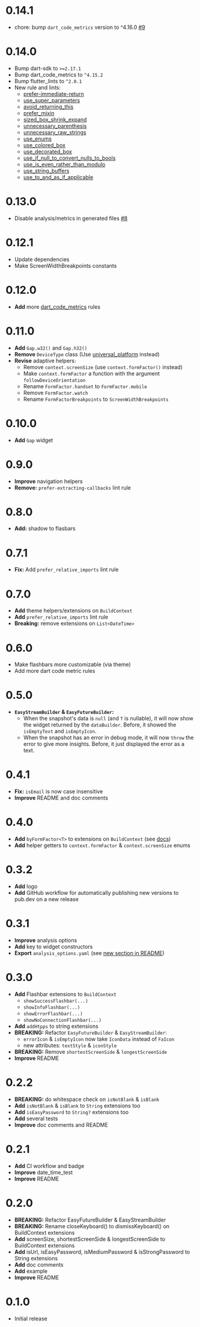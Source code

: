 # 0.14.1
- chore: bump `dart_code_metrics` version to ^4.16.0 [#9](https://github.com/devj3ns/fleasy/pull/9)

# 0.14.0
- Bump dart-sdk to `>=2.17.1`
- Bump dart_code_metrics to `^4.15.2`
- Bump flutter_lints to `^2.0.1`
- New rule and lints:
  - [prefer-immediate-return](https://dartcodemetrics.dev/docs/rules/common/prefer-immediate-return)
  - [use_super_parameters](https://dart-lang.github.io/linter/lints/use_super_parameters.html)
  - [avoid_returning_this](https://dart-lang.github.io/linter/lints/avoid_returning_this.html)
  - [prefer_mixin](https://dart-lang.github.io/linter/lints/prefer_mixin.html)
  - [sized_box_shrink_expand](https://dart-lang.github.io/linter/lints/sized_box_shrink_expand.html)
  - [unnecessary_parenthesis](https://dart-lang.github.io/linter/lints/unnecessary_parenthesis.html)
  - [unnecessary_raw_strings](https://dart-lang.github.io/linter/lints/unnecessary_raw_strings.html)
  - [use_enums](https://dart-lang.github.io/linter/lints/use_enums.html)
  - [use_colored_box](https://dart-lang.github.io/linter/lints/use_colored_box.html)
  - [use_decorated_box](https://dart-lang.github.io/linter/lints/use_decorated_box.html)
  - [use_if_null_to_convert_nulls_to_bools](https://dart-lang.github.io/linter/lints/use_if_null_to_convert_nulls_to_bools.html)
  - [use_is_even_rather_than_modulo](https://dart-lang.github.io/linter/lints/use_is_even_rather_than_modulo.html)
  - [use_string_buffers](https://dart-lang.github.io/linter/lints/use_string_buffers.html)
  - [use_to_and_as_if_applicable](https://dart-lang.github.io/linter/lints/use_to_and_as_if_applicable.html)

# 0.13.0
- Disable analysis/metrics in generated files [#8](https://github.com/devj3ns/fleasy/pull/8)

# 0.12.1
- Update dependencies
- Make ScreenWidthBreakpoints constants

# 0.12.0
- **Add** more [dart_code_metrics](https://pub.dev/packages/dart_code_metrics) rules

# 0.11.0
- **Add** `Gap.w32()` and `Gap.h32()`
- **Remove** `DeviceType` class (Use [universal_platform](https://pub.dev/packages/universal_platform) instead)
- **Revise** adaptive helpers:
  - Remove `context.screenSize` (use `context.formFactor()` instead)
  - Make `context.formFactor` a function with the argument `followDeviceOrientation`
  - Rename `FormFactor.handset` to `FormFactor.mobile`
  - Remove `FormFactor.watch`
  - Rename `FormFactorBreakpoints` to `ScreenWidthBreakpoints`

# 0.10.0
- **Add** `Gap` widget

# 0.9.0
- **Improve** navigation helpers
- **Remove:** `prefer-extracting-callbacks` lint rule

# 0.8.0
- **Add:** shadow to flasbars

# 0.7.1
- **Fix:** Add `prefer_relative_imports` lint rule

# 0.7.0
- **Add** theme helpers/extensions on `BuildContext`
- **Add** `prefer_relative_imports` lint rule
- **Breaking:** remove extensions on `List<DateTime>`

# 0.6.0
- Make flashbars more customizable (via theme)
- Add more dart code metric rules

# 0.5.0
- **`EasyStreamBuilder` & `EasyFutureBuilder`:**
  - When the snapshot's data is `null` (and `T` is nullable), it will now show the widget returned by the `dataBuilder`. Before, it showed the `isEmptyText` and `isEmptyIcon`.
  - When the snapshot has an error in debug mode, it will now `throw` the error to give more insights. Before, it just displayed the error as a text.

# 0.4.1
- **Fix:** `isEmail` is now case insensitive
- **Improve** README and doc comments

# 0.4.0
- **Add** `byFormFactor<T>` to extensions on `BuildContext` (see [docs](https://pub.dev/documentation/fleasy/latest/fleasy/AdpativeContextExtensions/byFormFactor.html))
- **Add** helper getters to `context.formFactor` & `context.screenSize` enums

# 0.3.2
- **Add** logo
- **Add** GitHub workflow for automatically publishing new versions to pub.dev on a new release

# 0.3.1
- **Improve** analysis options
- **Add** key to widget constructors
- **Export** `analysis_options.yaml` (see [new section in README](https://pub.dev/packages/fleasy#analysis-options))

# 0.3.0

- **Add** Flashbar extensions to `BuildContext`
    - `showSuccessFlashbar(...)`
    - `showInfoFlashbar(...)`
    - `showErrorFlashbar(...)`
    - `showNoConnectionFlashbar(...)`
- **Add** `addHtpps` to string extensions
- **BREAKING:** Refactor `EasyFutureBuilder` & `EasyStreamBuilder`:
    - `errorIcon` & `isEmptyIcon` now take `IconData` instead of `FaIcon`
    - new attributes: `textStyle` & `iconStyle`
- **BREAKING:** Remove `shortestScreenSide` & `longestScreenSide`
- **Improve** README

# 0.2.2

- **BREAKING:** do whitespace check on `isNotBlank` & `isBlank`
- **Add** `isNotBlank` & `isBlank` to `String` extensions too
- **Add** `isEasyPassword` to `String?` extensions too
- **Add** several tests
- **Improve** doc comments and README

# 0.2.1

- **Add** CI workflow and badge
- **Improve** date_time_test
- **Improve** README

# 0.2.0

- **BREAKING:** Refactor EasyFutureBuilder & EasyStreamBuilder
- **BREAKING:** Rename closeKeyboard() to dismissKeyboard() on BuildContext extensions
- **Add** screenSize, shortestScreenSide & longestScreenSide to BuildContext extensions
- **Add** isUrl, isEasyPassword, isMediumPassword & isStrongPassword to String extensions
- **Add** doc comments
- **Add** example
- **Improve** README

# 0.1.0

- Initial release